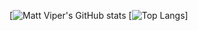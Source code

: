 [![Matt Viper's GitHub stats](https://github-readme-stats.vercel.app/api?username=MattViper&count_private=true&show_icons=true&theme=tokyonight)
[![Top Langs](https://github-readme-stats.vercel.app/api/top-langs/?username=MattViper)]
